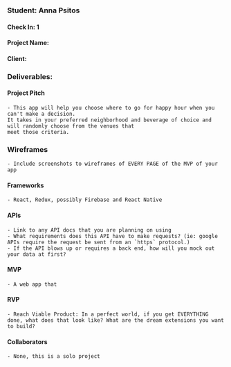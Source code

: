 ### Student: Anna Psitos

#### Check In: 1

#### Project Name:

#### Client:

### Deliverables:

#### Project Pitch
    - This app will help you choose where to go for happy hour when you can't make a decision.
    It takes in your preferred neighborhood and beverage of choice and will randomly choose from the venues that
    meet those criteria.

### Wireframes
    - Include screenshots to wireframes of EVERY PAGE of the MVP of your app

#### Frameworks
    - React, Redux, possibly Firebase and React Native

#### APIs
    - Link to any API docs that you are planning on using
    - What requirements does this API have to make requests? (ie: google APIs require the request be sent from an `https` protocol.)
    - If the API blows up or requires a back end, how will you mock out your data at first?

#### MVP
    - A web app that 

#### RVP
    - Reach Viable Product: In a perfect world, if you get EVERYTHING done, what does that look like? What are the dream extensions you want to build?

#### Collaborators
    - None, this is a solo project
